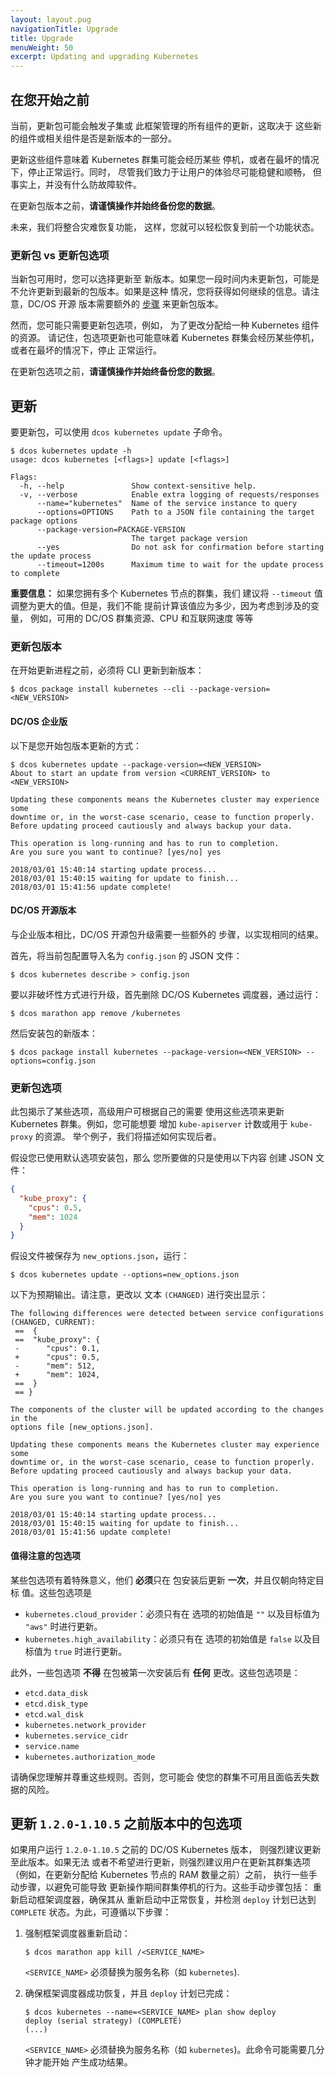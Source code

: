 ```yaml
---
layout: layout.pug
navigationTitle: Upgrade
title: Upgrade
menuWeight: 50
excerpt: Updating and upgrading Kubernetes
---
```


<!-- This source repo for this topic is https://github.com/mesosphere/dcos-kubernetes -->


## 在您开始之前

当前，更新包可能会触发子集或
此框架管理的所有组件的更新，这取决于
这些新的组件或相关组件是否是新版本的一部分。

更新这些组件意味着 Kubernetes 群集可能会经历某些
停机，或者在最坏的情况下，停止正常运行。同时，
尽管我们致力于让用户的体验尽可能稳健和顺畅，
但事实上，并没有什么防故障软件。

在更新包版本之前，**请谨慎操作并始终备份您的数据**。

未来，我们将整合灾难恢复功能，
这样，您就可以轻松恢复到前一个功能状态。

### 更新包 vs 更新包选项

当新包可用时，您可以选择更新至
新版本。如果您一段时间内未更新包，可能是
不允许更新到最新的包版本。如果是这种
情况，您将获得如何继续的信息。请注意，DC/OS 开源
版本需要额外的 [步骤](#dcos-open-edition) 来更新包版本。

然而，您可能只需要更新包选项，例如，
为了更改分配给一种 Kubernetes 组件的资源。
请记住，包选项更新也可能意味着 Kubernetes
群集会经历某些停机，或者在最坏的情况下，停止
正常运行。

在更新包选项之前，**请谨慎操作并始终备份您的数据**。

## 更新

要更新包，可以使用 `dcos kubernetes update` 
子命令。

```shell
$ dcos kubernetes update -h
usage: dcos kubernetes [<flags>] update [<flags>]

Flags:
  -h, --help               Show context-sensitive help.
  -v, --verbose            Enable extra logging of requests/responses
      --name="kubernetes"  Name of the service instance to query
      --options=OPTIONS    Path to a JSON file containing the target package options
      --package-version=PACKAGE-VERSION
                           The target package version
      --yes                Do not ask for confirmation before starting the update process
      --timeout=1200s      Maximum time to wait for the update process to complete
```

**重要信息：** 如果您拥有多个 Kubernetes 节点的群集，我们
建议将 `--timeout` 值调整为更大的值。但是，我们不能
提前计算该值应为多少，因为考虑到涉及的变量，
例如，可用的 DC/OS 群集资源、CPU 和互联网速度
等等

### 更新包版本

在开始更新进程之前，必须将 CLI
更新到新版本：

```shell
$ dcos package install kubernetes --cli --package-version=<NEW_VERSION>
```

#### DC/OS 企业版

以下是您开始包版本更新的方式：

```shell
$ dcos kubernetes update --package-version=<NEW_VERSION>
About to start an update from version <CURRENT_VERSION> to <NEW_VERSION>

Updating these components means the Kubernetes cluster may experience some
downtime or, in the worst-case scenario, cease to function properly.
Before updating proceed cautiously and always backup your data.

This operation is long-running and has to run to completion.
Are you sure you want to continue? [yes/no] yes

2018/03/01 15:40:14 starting update process...
2018/03/01 15:40:15 waiting for update to finish...
2018/03/01 15:41:56 update complete!
```

#### DC/OS 开源版本

与企业版本相比，DC/OS 开源包升级需要一些额外的
步骤，以实现相同的结果。

首先，将当前包配置导入名为 `config.json` 的 JSON 文件：

```shell
$ dcos kubernetes describe > config.json
```

要以非破坏性方式进行升级，首先删除 DC/OS Kubernetes
调度器，通过运行：

```shell
$ dcos marathon app remove /kubernetes
```

然后安装包的新版本：

```shell
$ dcos package install kubernetes --package-version=<NEW_VERSION> --options=config.json
```

### 更新包选项

此包揭示了某些选项，高级用户可根据自己的需要
使用这些选项来更新 Kubernetes 群集。例如，您可能想要
增加 `kube-apiserver` 计数或用于 `kube-proxy` 的资源。
举个例子，我们将描述如何实现后者。

假设您已使用默认选项安装包，那么
您所要做的只是使用以下内容
创建 JSON 文件：

```json
{
  "kube_proxy": {
    "cpus": 0.5,
    "mem": 1024
  }
}
```

假设文件被保存为 `new_options.json`，运行：

```shell
$ dcos kubernetes update --options=new_options.json
```

以下为预期输出。请注意，更改以
文本 `(CHANGED)` 进行突出显示：

```shell
The following differences were detected between service configurations (CHANGED, CURRENT):
 ==  {
 ==  "kube_proxy": {
 -      "cpus": 0.1,
 +      "cpus": 0.5,
 -      "mem": 512,
 +      "mem": 1024,
 ==  }
 == }

The components of the cluster will be updated according to the changes in the
options file [new_options.json].

Updating these components means the Kubernetes cluster may experience some
downtime or, in the worst-case scenario, cease to function properly.
Before updating proceed cautiously and always backup your data.

This operation is long-running and has to run to completion.
Are you sure you want to continue? [yes/no] yes

2018/03/01 15:40:14 starting update process...
2018/03/01 15:40:15 waiting for update to finish...
2018/03/01 15:41:56 update complete!
```

#### 值得注意的包选项

某些包选项有着特殊意义，他们 **必须**只在
包安装后更新 **一次**，并且仅朝向特定目标
值。这些包选项是

* `kubernetes.cloud_provider`：必须只有在
 选项的初始值是 `""` 以及目标值为 `"aws"` 时进行更新。
* `kubernetes.high_availability`：必须只有在
 选项的初始值是 `false` 以及目标值为 `true` 时进行更新。

此外，一些包选项 **不得** 在包被第一次安装后有 **任何**
更改。这些包选项是：

* `etcd.data_disk`
* `etcd.disk_type`
* `etcd.wal_disk`
* `kubernetes.network_provider`
* `kubernetes.service_cidr`
* `service.name`
* `kubernetes.authorization_mode`

请确保您理解并尊重这些规则。否则，您可能会
使您的群集不可用且面临丢失数据的风险。

## 更新 `1.2.0-1.10.5` 之前版本中的包选项

如果用户运行 `1.2.0-1.10.5` 之前的 DC/OS Kubernetes 版本，
则强烈建议更新至此版本。如果无法
或者不希望进行更新，则强烈建议用户在更新其群集选项
（例如，在更新分配给 Kubernetes 节点的 RAM 数量之前）之前，
执行一些手动步骤，以避免可能导致
更新操作期间群集停机的行为。这些手动步骤包括：
重新启动框架调度器，确保其从
重新启动中正常恢复，并检测 `deploy` 计划已达到 `COMPLETE`
状态。为此，可遵循以下步骤：

1. 强制框架调度器重新启动：

   ```
   $ dcos marathon app kill /<SERVICE_NAME>
   ```

   `<SERVICE_NAME>` 必须替换为服务名称（如
   `kubernetes`).

1. 确保框架调度器成功恢复，并且
 `deploy` 计划已完成：

   ```
   $ dcos kubernetes --name=<SERVICE_NAME> plan show deploy
   deploy (serial strategy) (COMPLETE)
   (...)
   ```

   `<SERVICE_NAME>` 必须替换为服务名称（如
 `kubernetes`)。此命令可能需要几分钟才能开始
 产生成功结果。
